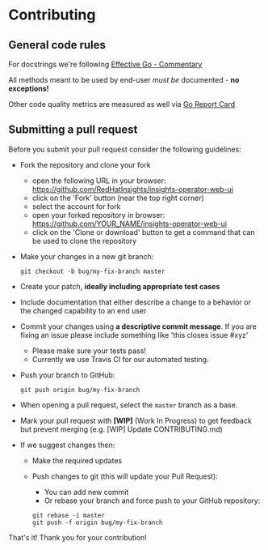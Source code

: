 # Contributing

## General code rules

For docstrings we're following [Effective Go - Commentary](https://golang.org/doc/effective_go.html#commentary)

All methods meant to be used by end-user *must be* documented - **no exceptions!**

Other code quality metrics are measured as well via [Go Report Card](https://goreportcard.com/report/github.com/RedHatInsights/insights-operator-web-ui)



## Submitting a pull request

Before you submit your pull request consider the following guidelines:

* Fork the repository and clone your fork
  * open the following URL in your browser: https://github.com/RedHatInsights/insights-operator-web-ui
  * click on the 'Fork' button (near the top right corner)
  * select the account for fork
  * open your forked repository in browser: https://github.com/YOUR_NAME/insights-operator-web-ui
  * click on the 'Clone or download' button to get a command that can be used to clone the repository

* Make your changes in a new git branch:

     ```shell
     git checkout -b bug/my-fix-branch master
     ```

* Create your patch, **ideally including appropriate test cases**
* Include documentation that either describe a change to a behavior or the changed capability to an end user
* Commit your changes using **a descriptive commit message**. If you are fixing an issue please include something like 'this closes issue #xyz'
    * Please make sure your tests pass!
    * Currently we use Travis CI for our automated testing.

* Push your branch to GitHub:

    ```shell
    git push origin bug/my-fix-branch
    ```

* When opening a pull request, select the `master` branch as a base.
* Mark your pull request with **[WIP]** (Work In Progress) to get feedback but prevent merging (e.g. [WIP] Update CONTRIBUTING.md)
* If we suggest changes then:
  * Make the required updates
  * Push changes to git (this will update your Pull Request):
    * You can add new commit
    * Or rebase your branch and force push to your GitHub repository:

    ```shell
    git rebase -i master
    git push -f origin bug/my-fix-branch
    ```

That's it! Thank you for your contribution!
